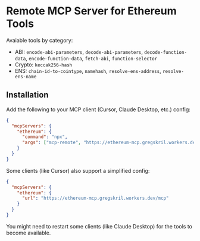# Remote MCP Server for Ethereum Tools

Avaiable tools by category:

- ABI: `encode-abi-parameters`, `decode-abi-parameters`, `decode-function-data`, `encode-function-data`, `fetch-abi`, `function-selector`
- Crypto: `keccak256-hash`
- ENS: `chain-id-to-cointype`, `namehash`, `resolve-ens-address`, `resolve-ens-name`

## Installation

Add the following to your MCP client (Cursor, Claude Desktop, etc.) config:

```json
{
  "mcpServers": {
    "ethereum": {
      "command": "npx",
      "args": ["mcp-remote", "https://ethereum-mcp.gregskril.workers.dev/mcp"]
    }
  }
}
```

Some clients (like Cursor) also support a simplified config:

```json
{
  "mcpServers": {
    "ethereum": {
      "url": "https://ethereum-mcp.gregskril.workers.dev/mcp"
    }
  }
}
```

You might need to restart some clients (like Claude Desktop) for the tools to become available.
